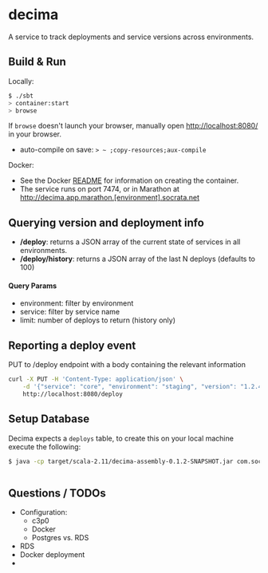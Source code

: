 # decima #
A service to track deployments and service versions across environments.

## Build & Run ##

Locally:
```sh
$ ./sbt
> container:start
> browse
```

If `browse` doesn't launch your browser, manually open [http://localhost:8080/](http://localhost:8080/) in your browser.

* auto-compile on save: `> ~ ;copy-resources;aux-compile`

Docker:
* See the Docker [README](docker/README.md) for information on creating the container.
* The service runs on port 7474, or in Marathon at http://decima.app.marathon.[environment].socrata.net

## Querying version and deployment info ##
* **/deploy**: returns a JSON array of the current state of services in all environments.
* **/deploy/history**: returns a JSON array of the last N deploys (defaults to 100)

#### Query Params ####
* environment: filter by environment
* service: filter by service name
* limit: number of deploys to return (history only)

## Reporting a deploy event ##

PUT to /deploy endpoint with a body containing the relevant information
```sh
curl -X PUT -H 'Content-Type: application/json' \
    -d '{"service": "core", "environment": "staging", "version": "1.2.4", "revision": "optional", "deploy_method": "autoprod", "deployed_by": "an engineer"}' \
    http://localhost:8080/deploy
```

## Setup Database ##

Decima expects a `deploys` table, to create this on your local machine execute the following:
```bash
$ java -cp target/scala-2.11/decima-assembly-0.1.2-SNAPSHOT.jar com.socrata.decima.Bootstrap
```

```sql

```

## Questions / TODOs ##
* Configuration:
    * c3p0
    * Docker
    * Postgres vs. RDS
* RDS
* Docker deployment
*
